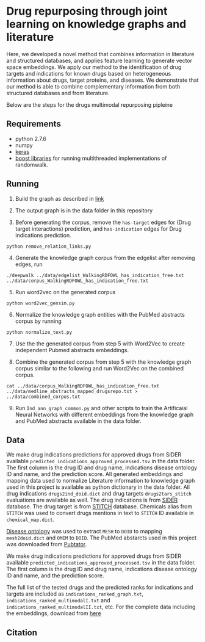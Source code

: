# Drug repurposing through joint learning on knowledge graphs and literature

Here, we developed a novel method that combines
  information in literature and structured databases, and applies
  feature learning to generate vector space embeddings. We apply our
  method to the identification of drug targets and indications for
  known drugs based on heterogeneous information about drugs, target
  proteins, and diseases.  We demonstrate that our method is able to
  combine complementary information from both structured databases and
  from literature.

Below are the steps for the drugs multimodal repurposing pipleine

## Requirements
* python 2.7.6
* numpy 
* [keras](https://keras.io/)
* [boost libraries](https://www.boost.org/) for running multithreaded implementations of randomwalk.


## Running

1. Build the graph as described in [link](https://academic.oup.com/bioinformatics/article/3760100/Neuro-symbolic-representation-learning-on)

2. The output graph is in the data folder in this repository

3. Before generating the corpus, remove the `has-target` edges for (Drug target interactions) prediction, and `has-indication` edges for Drug indications prediction.

~~~~
python remove_relation_links.py
~~~~
4. Generate the knowledge graph corpus from the edgelist after removing edges, run

~~~~
./deepwalk ../data/edgelist_WalkingRDFOWL_has_indication_free.txt ../data/corpus_WalkingRDFOWL_has_indication_free.txt
~~~~

5. Run word2vec on the generated corpus
~~~~
python word2vec_gensim.py
~~~~

6. Normalize the knowledge graph entities with the PubMed abstracts corpus by running
~~~~
python normalize_text.py
~~~~
7. Use the the generated corpus from step 5 with Word2Vec to create independent Pubmed abstracts embeddings. 

8. Combine the generated corpus from step 5 with the knowledge graph corpus similar to the following and run Word2Vec on the combined corpus.

~~~~
cat ../data/corpus_WalkingRDFOWL_has_indication_free.txt ../data/medline_abstracts_mapped_drugsrepo.txt > ../data/combined_corpus.txt
~~~~

9. Run `Ind_ann_graph_common.py` and other scripts to train the Artificaial Neural Networks with different embeddings from the knowledge graph and PubMed abstracts available in the data folder.

## Data
We make drug indications predictions for approved drugs from SIDER available `predicted_indications_approved_processed.tsv` in the data folder. The first column is the drug ID and drug name, indications disease ontology ID and name, and the prediction score. All generated embeddings and mapping data used to normalize Literature information to knowledge graph used in this project is available as python dictionary in the data folder. All drug indications `drugs2ind_doid.dict` and drug targets `drugs2tars_stitch` evaluations are available as well.
The drug indications is from [SIDER](http://sideeffects.embl.de/) database. The drug target is from [STITCH](http://stitch.embl.de/) database. Chemicals alias from `STITCH` was used to convert drugs mentions in text to `STITCH` ID available in `chemical_map.dict`.

[Disease ontology](http://www.obofoundry.org/ontology/doid.html) was used to extract `MESH` to `DOID` to mapping `mesh2doid.dict` and `OMIM` to `DOID`.
The PubMed abstarcts used in this project was downloaded from [Pubtator](ftp://ftp.ncbi.nlm.nih.gov/pub/lu/PubTator/).


We make drug indications predictions for approved drugs from SIDER available `predicted_indications_approved_processed.tsv` in the data folder. The first column is the drug ID and drug name, indications disease ontology ID and name, and the prediction score. 

The full list of the tested drugs and the predicted ranks for indications and targets are included as `indications_ranked_graph.txt`, `indications_ranked_multimodalI.txt` and `indications_ranked_multimodalII.txt`, etc.
For the complete data including the embeddings, download from [here](http://bio2vec.net/data/drug-embeddings/)

## Citation 


